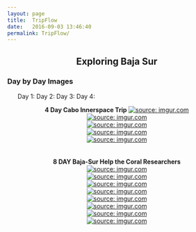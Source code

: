 ```yaml
---
layout: page
title:  TripFlow
date:   2016-09-03 13:46:40
permalink: TripFlow/
---
```


<h2 style="text-align:center">Exploring Baja Sur</h2>

<div align="left">
<p>
<h3>Day by Day Images</h3>
<ul>
Day 1:
Day 2:
Day 3:
Day 4:
</ul>
</p>
</div>
     
 <div align="center">
 
 <strong>4 Day Cabo Innerspace Trip</strong>
 <a href="http://imgur.com/RIEn9Nh"><img src="http://i.imgur.com/RIEn9Nh.jpg" title="source: imgur.com" /></a><br>
 <a href="http://imgur.com/8dhUug3"><img src="http://i.imgur.com/8dhUug3.jpg" title="source: imgur.com" /></a><br>
 <a href="http://imgur.com/28wESep"><img src="http://i.imgur.com/28wESep.jpg" title="source: imgur.com" /></a><br>
 <a href="http://imgur.com/iUr0d5d"><img src="http://i.imgur.com/iUr0d5d.jpg" title="source: imgur.com" /></a><br>
 <a href="http://imgur.com/pfWbZZ4"><img src="http://i.imgur.com/pfWbZZ4.jpg" title="source: imgur.com" /></a><br>
 <br>
 <br>
<strong>8 DAY Baja-Sur Help the Coral Researchers </strong><br>
<a href="http://imgur.com/NEQZyuF"><img src="http://i.imgur.com/NEQZyuF.jpg" title="source: imgur.com" /></a>
<br>
<a href="http://imgur.com/l7YJ6pS"><img src="http://i.imgur.com/l7YJ6pS.jpg" title="source: imgur.com" /></a>
<strong> </strong><br>
 <a href="http://imgur.com/0dFFgSG"><img src="http://i.imgur.com/0dFFgSG.jpg" title="source: imgur.com" /></a>
<strong> </strong><br>
<a href="http://imgur.com/ZzjCeoN"><img src="http://i.imgur.com/ZzjCeoN.jpg" title="source: imgur.com" /></a>
<strong> </strong><br>
<a href="http://imgur.com/gnbxn0g"><img src="http://i.imgur.com/gnbxn0g.jpg" title="source: imgur.com" /></a>
<strong> </strong><br>
<a href="http://imgur.com/3Y2S5kP"><img src="http://i.imgur.com/3Y2S5kP.jpg" title="source: imgur.com" /></a>
<strong> </strong><br>
<a href="http://imgur.com/jTrnQdi"><img src="http://i.imgur.com/jTrnQdi.jpg" title="source: imgur.com" /></a>
<strong> </strong><br>
<a href="http://imgur.com/NgIjQkx"><img src="http://i.imgur.com/NgIjQkx.jpg" title="source: imgur.com" /></a>

</div>

  
